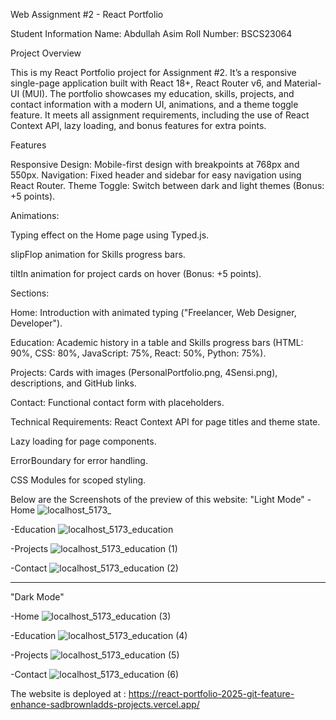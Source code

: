 Web Assignment #2 - React Portfolio

Student Information
Name: Abdullah Asim
Roll Number: BSCS23064

Project Overview

This is my React Portfolio project for Assignment #2. It’s a responsive single-page application built with React 18+, React Router v6, and Material-UI (MUI). The portfolio showcases my education, skills, projects, and contact information with a modern UI, animations, and a theme toggle feature. It meets all assignment requirements, including the use of React Context API, lazy loading, and bonus features for extra points.

Features

Responsive Design: Mobile-first design with breakpoints at 768px and 550px.
Navigation: Fixed header and sidebar for easy navigation using React Router.
Theme Toggle: Switch between dark and light themes (Bonus: +5 points).

Animations:

Typing effect on the Home page using Typed.js.

slipFlop animation for Skills progress bars.

tiltIn animation for project cards on hover (Bonus: +5 points).

Sections:

Home: Introduction with animated typing ("Freelancer, Web Designer, Developer").

Education: Academic history in a table and Skills progress bars (HTML: 90%, CSS: 80%, JavaScript: 75%, React: 50%, Python: 75%).

Projects: Cards with images (PersonalPortfolio.png, 4Sensi.png), descriptions, and GitHub links.

Contact: Functional contact form with placeholders.


Technical Requirements:
React Context API for page titles and theme state.

Lazy loading for page components.

ErrorBoundary for error handling.

CSS Modules for scoped styling.

Below are the Screenshots of the preview of this website:
"Light Mode"
-Home
![localhost_5173_](https://github.com/user-attachments/assets/22987b0e-1bc0-4ffd-b6e0-3cc7835aa8ba)

-Education
![localhost_5173_education](https://github.com/user-attachments/assets/8e3d6c2a-81d9-411a-bf9d-10b69cb5dc15)

-Projects
![localhost_5173_education (1)](https://github.com/user-attachments/assets/5203268e-0a5f-499e-9d8c-06d7bce21df6)

-Contact
![localhost_5173_education (2)](https://github.com/user-attachments/assets/4edb0afe-93f2-499b-ac9f-f869e785a6be)

----------------------------------------------------------------------------------------------------------------

"Dark Mode"

-Home
![localhost_5173_education (3)](https://github.com/user-attachments/assets/7dd993a5-0b04-47fe-a1a6-a5904c346d52)

-Education
![localhost_5173_education (4)](https://github.com/user-attachments/assets/431855b0-8e1d-49e2-a775-6fe45aa667c2)

-Projects
![localhost_5173_education (5)](https://github.com/user-attachments/assets/774eb30a-0320-4746-8372-ddbe927296bc)

-Contact
![localhost_5173_education (6)](https://github.com/user-attachments/assets/b9570b51-7f1b-4159-93b3-eb69cdc276c8)


The website is deployed at : https://react-portfolio-2025-git-feature-enhance-sadbrownladds-projects.vercel.app/
